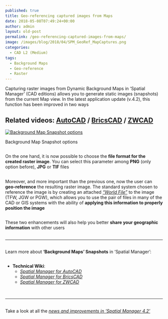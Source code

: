 ```yaml
---
published: true
title: Geo-referencing captured images from Maps
date: 2018-05-08T07:49:24+00:00
author: admin
layout: old-post
permalink: /geo-referencing-captured-images-from-maps/
image: /images/blog/2018/04/SPM_GeoRef_MapCaptures.png
categories:
  - CAD L2 (Medium)
tags:
  - Background Maps
  - Geo-reference
  - Raster
---
```

<p>
  Capturing raster images from Dynamic Background Maps in &#8216;Spatial Manager&#8217; (CAD editions) allows you to generate static images (snapshots) from the current Map view. In the latest application update (v.4.2), this function has been improved in two ways
</p>

<p>
  <!--more-->
</p>

<h2>
  Related videos: <span><a href="https://youtu.be/id6xtr-lDfo?rel=0" target="_blank" rel="nofollow"><span>AutoCAD</span></a> </span>/ <span><a href="https://youtu.be/jxoM_Zr7pKk?rel=0" target="_blank" rel="nofollow"><span>BricsCAD</span></a> </span>/ <span><a href="https://youtu.be/0PaQH-BrBwI?rel=0" target="_blank" rel="nofollow"><span>ZWCAD</span></a></span>
</h2>

<div>
  <a href="/images/blog/2018/04/SPM_BGMAP_SnapShot_Options.png" target="_blank" rel="nofollow"><img src="/images/blog/2018/04/SPM_BGMAP_SnapShot_Options-1024x490.png" alt="Background Map Snapshot options" width="625" height="299" srcset="/images/blog/2018/04/SPM_BGMAP_SnapShot_Options-1024x490.png 1024w, /images/blog/2018/04/SPM_BGMAP_SnapShot_Options-300x143.png 300w, /images/blog/2018/04/SPM_BGMAP_SnapShot_Options-768x367.png 768w, /images/blog/2018/04/SPM_BGMAP_SnapShot_Options-624x298.png 624w, /images/blog/2018/04/SPM_BGMAP_SnapShot_Options.png 1213w" sizes="(max-width: 625px) 100vw, 625px" /></a>
  
  <p>
    Background Map Snapshot options
  </p>
</div>

<h2>
</h2>

<p>
  On the one hand, it is now possible to choose the <strong>file format for the created raster image</strong>. You can select this parameter among <strong>PNG</strong> (only option before), <strong>JPG</strong> or <strong>TIF</strong> files
</p>

<h2>
</h2>

<p>
  Moreover, and more important than the previous one, now the user can <strong>geo-reference</strong> the resulting raster image. The standard system chosen to reference the image is by creating an attached <span><a href="https://en.wikipedia.org/wiki/World_file" target="_blank" rel="nofollow"><span><em>&#8220;World File&#8221;</em></span></a></span> to the image (TFW, JGW or PGW), which allows you to use the pair of files in many of the CAD or GIS systems with the ability of <strong>applying this information to properly position the image</strong>
</p>

<h2>
</h2>

These two enhancements will also help you better **share your geographic information** with other users

## 

* * *

<h2>
</h2>

<p>
  Learn more about <strong>&#8216;Background Maps&#8217; Snapshots</strong> in &#8216;Spatial Manager&#8217;:
</p>

## 

  * **Technical Wiki**: 
      * _<span><a href="http://wiki.spatialmanager.com/index.php/Spatial_Manager%E2%84%A2_for_AutoCAD_-_FAQs:_Background_Maps_(%22Standard%22_and_%22Professional%22_editions_only)#Is_there_any_way_to_get_static_.22Snapshots.22_of_the_.27Background_Maps.27.3F" target="_blank" rel="nofollow">Spatial Manager for AutoCAD</a></span>_
      * _<span><a href="http://wiki.spatialmanager.com/index.php/Spatial_Manager%E2%84%A2_for_BricsCAD_-_FAQs:_Background_Maps_(%22Standard%22_and_%22Professional%22_editions_only)#Is_there_any_way_to_get_static_.22Snapshots.22_of_the_.27Background_Maps.27.3F" target="_blank" rel="nofollow">Spatial Manager for BricsCAD</a></span>_
      * _<span><a href="http://wiki.spatialmanager.com/index.php/Spatial_Manager%E2%84%A2_for_ZWCAD_-_FAQs:_Background_Maps_(%22Standard%22_and_%22Professional%22_editions_only)#Is_there_any_way_to_get_static_.22Snapshots.22_of_the_.27Background_Maps.27.3F" target="_blank" rel="nofollow">Spatial Manager for ZWCAD</a></span>_

&nbsp;

* * *

<h2>
</h2>

<p>
  Take a look at all the <span><em><a href="/new-spatial-manager-4-2-released" target="_blank" rel="nofollow"><span>news and improvements in &#8216;Spatial Manager 4.2&#8217;</span></a></em></span>
</p>